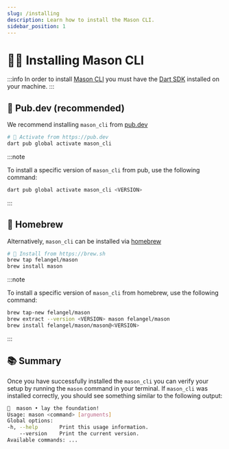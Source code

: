 ```yaml
---
slug: /installing
description: Learn how to install the Mason CLI.
sidebar_position: 1
---
```


# 🧑‍💻 Installing Mason CLI

:::info
In order to install [Mason CLI][mason_cli_link] you must have the [Dart SDK][dart_installation_link] installed on your machine.
:::

## 🎯 Pub.dev (recommended)

We recommend installing `mason_cli` from [pub.dev][pub_dev_link]

```bash
# 🎯 Activate from https://pub.dev
dart pub global activate mason_cli
```

:::note

To install a specific version of `mason_cli` from pub, use the following command:

```bash
dart pub global activate mason_cli <VERSION>
```

:::

## 🍺 Homebrew

Alternatively, `mason_cli` can be installed via [homebrew][homebrew_link]

```bash
# 🍺 Install from https://brew.sh
brew tap felangel/mason
brew install mason
```

:::note

To install a specific version of `mason_cli` from homebrew, use the following command:

```bash
brew tap-new felangel/mason
brew extract --version <VERSION> mason felangel/mason
brew install felangel/mason/mason@<VERSION>
```

:::

## 📚 Summary

Once you have successfully installed the `mason_cli` you can verify your setup by running the `mason` command in your terminal. If `mason_cli` was installed correctly, you should see something similar to the following output:

```bash
🧱  mason • lay the foundation!
Usage: mason <command> [arguments]
Global options:
-h, --help       Print this usage information.
    --version    Print the current version.
Available commands: ...
```

[dart_installation_link]: https://dart.dev/get-dart
[homebrew_link]: https://brew.sh
[mason_cli_link]: https://github.com/felangel/mason/tree/master/packages/mason_cli
[pub_dev_link]: https://pub.dev
